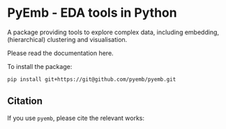# PyEmb - EDA tools in Python

A package providing tools to explore complex data, including embedding, (hierarchical) clustering and visualisation.

Please read the documentation here. 

To install the package: 
```bash
pip install git+https://git@github.com/pyemb/pyemb.git
```

## Citation

If you use `pyemb`, please cite the relevant works:


